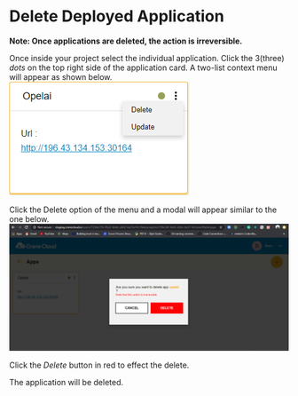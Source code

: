 # Delete Deployed Application
**Note: Once applications are deleted, the action is irreversible.**

Once inside your project select the individual application. Click the 3(three) *dots* on the top right side of the application card. A two-list context menu will appear as shown below.
![](../img/one_app.png)

Click the Delete option of the menu and a modal will appear similar to the one below.
![](../img/app_delete.png)

Click the *Delete* button in red to effect the delete.

The application will be deleted.